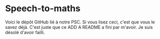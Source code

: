 # Speech-to-maths
Voici le dépôt GitHub lié à notre PSC. Si vous lisez ceci, c'est que vous le savez déjà. C'est juste que ce ADD A README a fini par m'avoir. Je suis désolé d'avoir failli.
